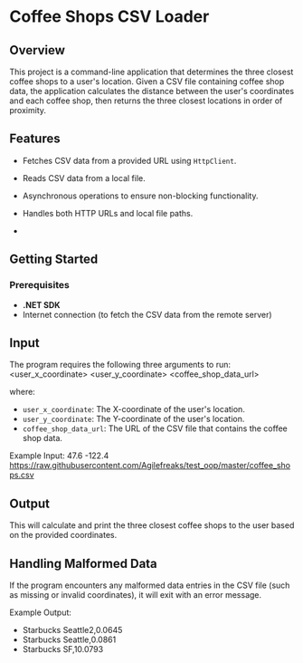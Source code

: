 # Coffee Shops CSV Loader

## Overview


This project is a command-line application that determines the three closest coffee shops to a user's location. Given a CSV file containing coffee shop data, the application calculates the distance between the user's coordinates and each coffee shop, then returns the three closest locations in order of proximity.
## Features

- Fetches CSV data from a provided URL using `HttpClient`.
- Reads CSV data from a local file.
- Asynchronous operations to ensure non-blocking functionality.
- Handles both HTTP URLs and local file paths.

- 
## Getting Started

### Prerequisites

- **.NET SDK**
- Internet connection (to fetch the CSV data from the remote server)

## Input

The program requires the following three arguments to run:
<user_x_coordinate> <user_y_coordinate> <coffee_shop_data_url>

where: 
- `user_x_coordinate`: The X-coordinate of the user's location.
- `user_y_coordinate`: The Y-coordinate of the user's location.
- `coffee_shop_data_url`: The URL of the CSV file that contains the coffee shop data.

Example Input: 47.6 -122.4 https://raw.githubusercontent.com/Agilefreaks/test_oop/master/coffee_shops.csv

## Output

This will calculate and print the three closest coffee shops to the user based on the provided coordinates.

## Handling Malformed Data

If the program encounters any malformed data entries in the CSV file (such as missing or invalid coordinates), it will exit with an error message.

Example Output: 
- Starbucks Seattle2,0.0645
- Starbucks Seattle,0.0861
- Starbucks SF,10.0793
